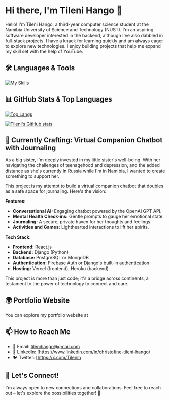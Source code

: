 # Hi there, I'm Tileni Hango 👋

Hello! I'm Tileni Hango, a third-year computer science student at the Namibia University of Science and Technology (NUST). I'm an aspiring software developer interested in the backend, although I've also dabbled in full-stack projects. I have a knack for learning quickly and am always eager to explore new technologies. I enjoy building projects that help me expand my skill set with the help of YouTube. 


## 🛠️ Languages & Tools

[![My Skills](https://skillicons.dev/icons?i=html,css,js,ts,react,vue,tailwind,nodejs,nextjs,java,python,kotlin,django,firebase,mysql,mongodb,docker,git)](https://skillicons.dev)


## 📊 GitHub Stats & Top Languages

[![Top Langs](https://github-readme-stats.vercel.app/api/top-langs/?username=Tileni97&layout=compact&theme=radical)](https://github.com/Tileni97)

[![Tileni's GitHub stats](https://github-readme-stats.vercel.app/api?username=Tileni97&show_icons=true&theme=radical)](https://github.com/Tileni97) 


## 🤖 Currently Crafting: Virtual Companion Chatbot with Journaling

As a big sister, I'm deeply invested in my little sister's well-being. With her navigating the challenges of teenagehood and depression, and the added distance as she's currently in Russia while I'm in Namibia, I wanted to create something to support her.

This project is my attempt to build a virtual companion chatbot that doubles as a safe space for journaling. Here's the vision:

**Features:**

- **Conversational AI:** Engaging chatbot powered by the OpenAI GPT API.
- **Mental Health Check-ins:** Gentle prompts to gauge her emotional state.
- **Journaling:** A secure, private haven for her thoughts and feelings.
- **Activities and Games:** Lighthearted interactions to lift her spirits.

**Tech Stack:**

- **Frontend:** React.js
- **Backend:** Django (Python)
- **Database:** PostgreSQL or MongoDB 
- **Authentication:** Firebase Auth or Django's built-in authentication
- **Hosting:** Vercel (frontend), Heroku (backend)


This project is more than just code; it's a bridge across continents, a testament to the power of technology to connect and care.

## 🌍 Portfolio Website

You can explore my portfolio website at

## 📫 How to Reach Me

- 📧 Email: [tilenihango@gmail.com](mailto:tilenihango@gmail.com)
- 💼 LinkedIn: [https://www.linkedin.com/in/christofine-tileni-hango/
- 🐦 Twitter: [https://x.com/Tilenih

## 🤝 Let's Connect!

I'm always open to new connections and collaborations. Feel free to reach out – let's explore the possibilities together! 🚀
